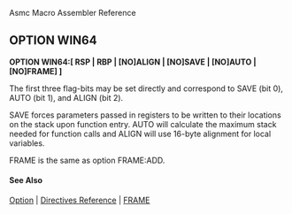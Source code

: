 Asmc Macro Assembler Reference

## OPTION WIN64

**OPTION WIN64:[ RSP | RBP | [NO]ALIGN | [NO]SAVE | [NO]AUTO | [NO]FRAME] ]**

The first three flag-bits may be set directly and correspond to SAVE (bit 0), AUTO (bit 1), and ALIGN (bit 2).

SAVE forces parameters passed in registers to be written to their locations on the stack upon function entry. AUTO will calculate the maximum stack needed for function calls and ALIGN will use 16-byte alignment for local variables.

FRAME is the same as option FRAME:ADD.

#### See Also

[Option](option.md) | [Directives Reference](readme.md) | [FRAME](option-frame.md)
